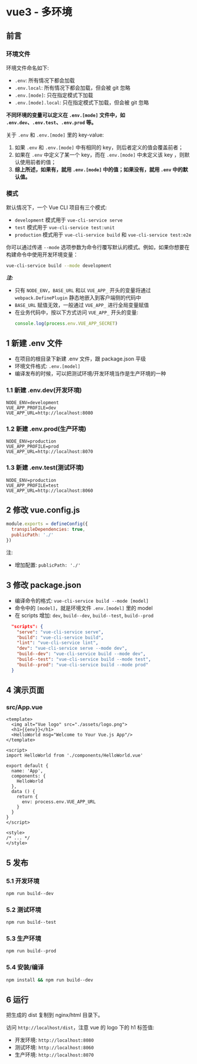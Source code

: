 # vue3 - 多环境

## 前言

### 环境文件

环境文件命名如下:

- ```.env```: 所有情况下都会加载
- ```.env.local```: 所有情况下都会加载，但会被 git 忽略
- ```.env.[mode]```: 只在指定模式下加载
- ```.env.[mode].local```: 只在指定模式下加载，但会被 git 忽略

**不同环境的变量可以定义在 ```.env.[mode]``` 文件中，如 ```.env.dev```、```.env.test```、```.env.prod``` 等。**

关于 ```.env``` 和 ```.env.[mode]``` 里的 key-value:

1. 如果 ```.env``` 和 ```.env.[mode]``` 中有相同的 key，则后者定义的值会覆盖前者；
2. 如果在 ```.env``` 中定义了某一个 key，而在 ```.env.[mode]``` 中未定义该 key ，则默认使用前者的值；
3. **综上所述，如果有，就用 ```.env.[mode]``` 中的值；如果没有，就用 ```.env``` 中的默认值。**

### 模式

默认情况下，一个 Vue CLI 项目有三个模式:

- ```development``` 模式用于 ```vue-cli-service serve```
- ```test``` 模式用于 ```vue-cli-service test:unit```
- ```production``` 模式用于 ```vue-cli-service build``` 和 ```vue-cli-service test:e2e```

你可以通过传递 ```--mode``` 选项参数为命令行覆写默认的模式。例如，如果你想要在构建命令中使用开发环境变量：

```bash
vue-cli-service build --mode development
```

***注:***

- 只有 ```NODE_ENV```，```BASE_URL``` 和以 ```VUE_APP_``` 开头的变量将通过 ```webpack.DefinePlugin``` 静态地嵌入到客户端侧的代码中
- ```BASE_URL``` 赋值无效，一般通过 ```VUE_APP_``` 进行全局变量赋值
- 在业务代码中，按以下方式访问 ```VUE_APP_``` 开头的变量:
   ```js
   console.log(process.env.VUE_APP_SECRET)
   ```

## 1 新建 .env 文件

- 在项目的根目录下新建 .env 文件，跟 package.json 平级
- 环境文件格式: ```.env.[model]```
- 编译发布的时候，可以把测试环境/开发环境当作是生产环境的一种

### 1.1 新建 .env.dev(开发环境)

```.env
NODE_ENV=development
VUE_APP_PROFILE=dev
VUE_APP_URL=http://localhost:8080
```

### 1.2 新建 .env.prod(生产环境)

```.env
NODE_ENV=production
VUE_APP_PROFILE=prod
VUE_APP_URL=http://localhost:8070
```

### 1.3 新建 .env.test(测试环境)

```.env
NODE_ENV=production
VUE_APP_PROFILE=test
VUE_APP_URL=http://localhost:8060
```

## 2 修改 vue.config.js

```js
module.exports = defineConfig({
  transpileDependencies: true,
  publicPath: './'
})
```

注:

- 增加配置: ```publicPath: './'```

## 3 修改 package.json

- 编译命令的格式: ```vue-cli-service build --mode [model]```
- 命令中的 ```[model]```，就是环境文件 ```.env.[model]``` 里的 model
- 在 scripts 增加: ```dev```, ```build--dev```, ```build--test```, ```build--prod```

```json
  "scripts": {
    "serve": "vue-cli-service serve",
    "build": "vue-cli-service build",
    "lint": "vue-cli-service lint",
    "dev": "vue-cli-service serve --mode dev",
    "build--dev": "vue-cli-service build --mode dev",
    "build--test": "vue-cli-service build --mode test",
    "build--prod": "vue-cli-service build --mode prod"
  }
```

## 4 演示页面

### src/App.vue

```vue
<template>
  <img alt="Vue logo" src="./assets/logo.png">
  <h1>{{env}}</h1>
  <HelloWorld msg="Welcome to Your Vue.js App"/>
</template>

<script>
import HelloWorld from './components/HelloWorld.vue'

export default {
  name: 'App',
  components: {
    HelloWorld
  },
  data () {
    return {
      env: process.env.VUE_APP_URL
    }
  }
}
</script>

<style>
/* ... */
</style>
```

## 5 发布

### 5.1 开发环境

```bash
npm run build--dev
```

### 5.2 测试环境

```bash
npm run build--test
```

### 5.3 生产环境

```bash
npm run build--prod
```

### 5.4 安装/编译

```bash
npm install && npm run build--dev
```

## 6 运行

把生成的 dist 复制到 nginx/html 目录下。

访问 ```http://localhost/dist```，注意 vue 的 logo 下的 h1 标签值:

- 开发环境: ```http://localhost:8080```
- 测试环境: ```http://localhost:8060```
- 生产环境: ```http://localhost:8070```
